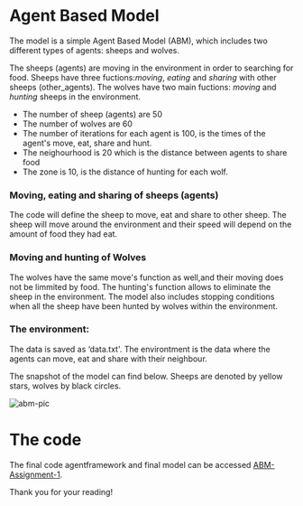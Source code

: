 # Agent Based Model


The model is a simple Agent Based Model (ABM), which includes two different types of agents: sheeps and wolves. 

The sheeps (agents) are moving in the environment in order to searching for food. Sheeps have three fuctions:*moving*, *eating* and *sharing* with other sheeps (other_agents).
The wolves have two main fuctions: *moving* and *hunting* sheeps in the environment.

* The number of sheep (agents) are 50
* The number of wolves are 60
* The number of iterations for each agent is 100, is the times of the agent's move, eat, share and hunt.
* The neighourhood is 20 which is the distance between agents to share food
* The zone is 10, is the distance of hunting for each wolf.  
    
    
### Moving, eating and sharing of sheeps (agents)
The code will define the sheep to move, eat and share to other sheep. 
The sheep will move around the environment and their speed will depend on the amount of food they had eat.
    

### Moving and hunting of Wolves
The wolves have the same move's function as well,and their moving does not be limmited by food.
The hunting's function allows to eliminate the sheep in the environment. 
The model also includes stopping conditions when all the sheep have been hunted by wolves within the environment.

### The environment:
The data is saved as ‘data.txt'. The environtment is the data where the agents can move, eat and share with their neighbour.

The snapshot of the model can find below. Sheeps are denoted by yellow stars, wolves by black circles.

![abm-pic](https://user-images.githubusercontent.com/55794712/68553534-2b47ad80-041a-11ea-9797-38715c957ce9.png)

# The code
The final code agentframework and final model can be accessed [ABM-Assignment-1](https://github.com/huongtran-3/ABM-Assignment-1).  


Thank you for your reading!
